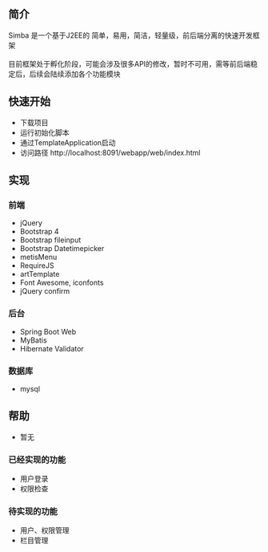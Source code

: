 ## 简介
Simba 是一个基于J2EE的 简单，易用，简洁，轻量级，前后端分离的快速开发框架
<br><br>
目前框架处于孵化阶段，可能会涉及很多API的修改，暂时不可用，需等前后端稳定后，后续会陆续添加各个功能模块

## 快速开始
* 下载项目 
* 运行初始化脚本
* 通过TemplateApplication启动
* 访问路径 http://localhost:8091/webapp/web/index.html

## 实现

### 前端
* jQuery
* Bootstrap 4
* Bootstrap fileinput
* Bootstrap Datetimepicker
* metisMenu
* RequireJS
* artTemplate
* Font Awesome, iconfonts
* jQuery confirm

### 后台
* Spring Boot Web 
* MyBatis
* Hibernate Validator


### 数据库
* mysql
 
## 帮助
* 暂无

### 已经实现的功能
* 用户登录
* 权限检查

### 待实现的功能
* 用户、权限管理
* 栏目管理
